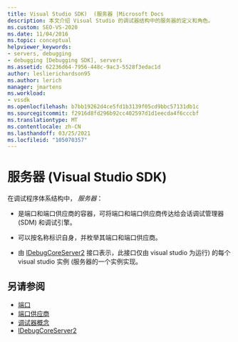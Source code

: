 ```yaml
---
title: Visual Studio SDK)  (服务器 |Microsoft Docs
description: 本文介绍 Visual Studio 的调试器结构中的服务器的定义和角色。
ms.custom: SEO-VS-2020
ms.date: 11/04/2016
ms.topic: conceptual
helpviewer_keywords:
- servers, debugging
- debugging [Debugging SDK], servers
ms.assetid: 62236d64-7956-448c-9ac3-5528f3edac1d
author: leslierichardson95
ms.author: lerich
manager: jmartens
ms.workload:
- vssdk
ms.openlocfilehash: b7bb19262d4ce5fd1b3139f05cd9bbc57131db1c
ms.sourcegitcommit: f2916d8fd296b92cc402597d1d1eecda4f6cccbf
ms.translationtype: MT
ms.contentlocale: zh-CN
ms.lasthandoff: 03/25/2021
ms.locfileid: "105070357"
---
```

# <a name="servers-visual-studio-sdk"></a>服务器 (Visual Studio SDK)
在调试程序体系结构中， *服务器*：

- 是端口和端口供应商的容器，可将端口和端口供应商传达给会话调试管理器 (SDM) 和调试引擎。

- 可以按名称标识自身，并枚举其端口和端口供应商。

- 由 [IDebugCoreServer2](../../extensibility/debugger/reference/idebugcoreserver2.md) 接口表示，此接口仅由 visual studio 为运行) 的每个 visual studio 实例 (服务器的一个实例实现。

## <a name="see-also"></a>另请参阅
- [端口](../../extensibility/debugger/ports.md)
- [端口供应商](../../extensibility/debugger/port-suppliers.md)
- [调试器概念](../../extensibility/debugger/debugger-concepts.md)
- [IDebugCoreServer2](../../extensibility/debugger/reference/idebugcoreserver2.md)
